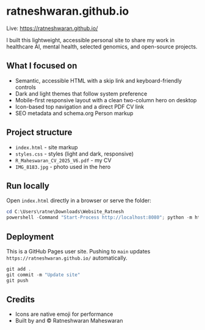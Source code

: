 # ratneshwaran.github.io

Live: https://ratneshwaran.github.io/

I built this lightweight, accessible personal site to share my work in healthcare AI, mental health, selected genomics, and open-source projects.

## What I focused on
- Semantic, accessible HTML with a skip link and keyboard-friendly controls
- Dark and light themes that follow system preference
- Mobile-first responsive layout with a clean two-column hero on desktop
- Icon-based top navigation and a direct PDF CV link
- SEO metadata and schema.org Person markup

## Project structure
- `index.html` - site markup
- `styles.css` - styles (light and dark, responsive)
- `R_Maheswaran_CV_2025_V6.pdf` - my CV
- `IMG_8183.jpg` - photo used in the hero

## Run locally
Open `index.html` directly in a browser or serve the folder:

```powershell
cd C:\Users\ratne\Downloads\Website_Ratnesh
powershell -Command "Start-Process http://localhost:8080"; python -m http.server 8080
```

## Deployment
This is a GitHub Pages user site. Pushing to `main` updates `https://ratneshwaran.github.io/` automatically.

```powershell
git add .
git commit -m "Update site"
git push
```

## Credits
- Icons are native emoji for performance
- Built by and © Ratneshwaran Maheswaran
